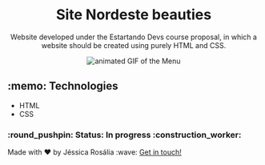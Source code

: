 


<h1 align="center"> Site Nordeste beauties </h1>

<p align="center"> Website developed under the Estartando Devs course proposal, in which a website should be created using purely HTML and CSS. </p>

<p align="center">
  <img src="https://github.com/jessicarf18/instagram-clone/blob/master/assets/gif-instagram.gif" alt="animated GIF of the Menu">
</p>

<h2>:memo: Technologies</h2>
<ul>
  <li>HTML </li>
  <li>CSS </li>
</ul>

<p> <h3> :round_pushpin: Status: In progress :construction_worker: </h3> </p>

<p>Made with ♥ by Jéssica Rosália :wave: <a href="https://www.linkedin.com/in/j%C3%A9ssica-ros%C3%A1lia-fernandes-310899133/" target=_blank"> Get in touch! </a> </p>
